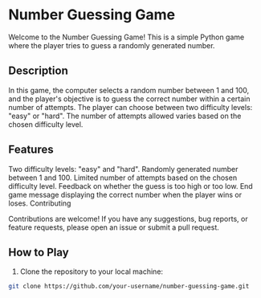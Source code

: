 # Number Guessing Game

Welcome to the Number Guessing Game! This is a simple Python game where the player tries to guess a randomly generated number.

## Description

In this game, the computer selects a random number between 1 and 100, and the player's objective is to guess the correct number within a certain number of attempts. The player can choose between two difficulty levels: "easy" or "hard". The number of attempts allowed varies based on the chosen difficulty level.

## Features

Two difficulty levels: "easy" and "hard".
Randomly generated number between 1 and 100.
Limited number of attempts based on the chosen difficulty level.
Feedback on whether the guess is too high or too low.
End game message displaying the correct number when the player wins or loses.
Contributing

Contributions are welcome! If you have any suggestions, bug reports, or feature requests, please open an issue or submit a pull request.

## How to Play

1. Clone the repository to your local machine:

```bash
git clone https://github.com/your-username/number-guessing-game.git

